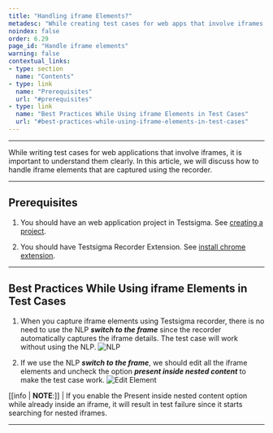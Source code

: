 ```yaml
---
title: "Handling iframe Elements?"
metadesc: "While creating test cases for web apps that involve iframes, it is important to understand them. Learn how to effectively handle iframe elements in Testsigma"
noindex: false
order: 6.29
page_id: "Handle iframe elements"
warning: false
contextual_links:
- type: section
  name: "Contents"
- type: link
  name: "Prerequisites"
  url: "#prerequisites"
- type: link
  name: "Best Practices While Using iframe Elements in Test Cases"
  url: "#best-practices-while-using-iframe-elements-in-test-cases"
---
```



---


While writing test cases for web applications that involve iframes, it is important to understand them clearly. In this article, we will discuss how to handle iframe elements that are captured using the recorder.


---

## **Prerequisites**


1. You should have an web application project in Testsigma. See [creating a project](https://testsigma.com/docs/projects/overview/).

2. You should have Testsigma Recorder Extension. See [install chrome extension](https://testsigma.com/docs/test-step-recorder/install-chrome-extension/).


---

## **Best Practices While Using iframe Elements in Test Cases** 

1. When you capture iframe elements using Testsigma recorder, there is no need to use the NLP ***switch to the frame*** since the recorder automatically captures the iframe details. The test case will work without using the NLP.
![NLP](https://s3.amazonaws.com/static-docs.testsigma.com/new_images/projects/applications/hife.png)


2. If we use the NLP ***switch to the frame***, we should edit all the iframe elements and uncheck the option ***present inside nested content*** to make the test case work.
![Edit Element](https://s3.amazonaws.com/static-docs.testsigma.com/new_images/projects/applications/hifeuelem.png)



[[info | **NOTE**:]]
| If you enable the Present inside nested content option while already inside an iframe, it will result in test failure since it starts searching for nested iframes.

---
